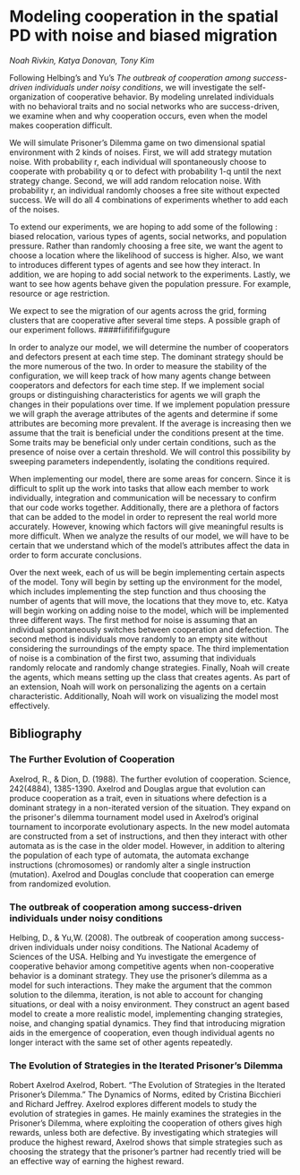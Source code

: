 # Modeling cooperation in the spatial PD with noise and biased migration
*Noah Rivkin, Katya Donovan, Tony Kim*

Following Helbing’s and Yu’s *The outbreak of cooperation among success-driven individuals under noisy conditions*, we will investigate the self-organization of cooperative behavior. By modeling unrelated individuals with no behavioral traits and no social networks who are success-driven, we examine when and why cooperation occurs, even when the model makes cooperation difficult.

We will simulate Prisoner’s Dilemma game on two dimensional spatial environment with 2 kinds of noises. First, we will add strategy mutation noise. With probability r, each individual will spontaneously choose to cooperate with probability q or to defect with probability 1-q until the next strategy change. Second, we will add random relocation noise. With probability r, an individual randomly chooses a free site without expected success. We will do all 4 combinations of experiments whether to add each of the noises.

To extend our experiments, we are hoping to add some of the following : biased relocation, various types of agents, social networks, and population pressure. Rather than randomly choosing a free site, we want the agent to choose a location where the likelihood of success is higher. Also, we want to introduces different types of agents and see how they interact. In addition, we are hoping to add social network to the experiments. Lastly, we want to see how agents behave given the population pressure. For example, resource or age restriction. 

We expect to see the migration of our agents across the grid, forming clusters that are cooperative after several time steps. A possible graph of our experiment follows.
####fiifififiifgugure

In order to analyze our model, we will determine the number of cooperators and defectors present at each time step. The dominant strategy should be the more numerous of the two. In order to measure the stability of the configuration, we will keep track of how many agents change between cooperators and defectors for each time step. If we implement social groups or distinguishing characteristics for agents we will graph the changes in their populations over time. If we implement population pressure we will graph the average attributes of the agents and determine if some attributes are becoming more prevalent. If the average is increasing then we assume that the trait is beneficial under the conditions present at the time. Some traits may be beneficial only under certain conditions, such as the presence of noise over a certain threshold. We will control this possibility by sweeping parameters independently, isolating the conditions required.

When implementing our model, there are some areas for concern. Since it is difficult to split up the work into tasks that allow each member to work individually, integration and communication will be necessary to confirm that our code works together. Additionally, there are a plethora of factors that can be added to the model in order to represent the real world more accurately. However, knowing which factors will give meaningful results is more difficult. When we analyze the results of our model, we will have to be certain that we understand which of the model’s attributes affect the data in order to form accurate conclusions. 

Over the next week, each of us will be begin implementing certain aspects of the model. Tony will begin by setting up the environment for the model, which includes implementing the step function and thus choosing the number of agents that will move, the locations that they move to, etc. Katya will begin working on adding noise to the model, which will be implemented three different ways. The first method for noise is assuming that an individual spontaneously switches between cooperation and defection. The second method is individuals move randomly to an empty site without considering the surroundings of the empty space. The third implementation of noise is a combination of the first two, assuming that individuals randomly relocate and randomly change strategies. Finally, Noah will create the agents, which means setting up the class that creates agents. As part of an extension, Noah will work on personalizing the agents on a certain characteristic. Additionally, Noah will work on visualizing the model most effectively. 


## Bibliography
### The Further Evolution of Cooperation
Axelrod, R., & Dion, D. (1988). The further evolution of cooperation. Science, 242(4884), 1385-1390.
Axelrod and Douglas argue that evolution can produce cooperation as a trait, even in situations where defection is a dominant strategy in a non-iterated version of the situation. They expand on the prisoner's dilemma tournament model used in Axelrod’s original tournament to incorporate evolutionary aspects. In the new model automata are constructed from a set of instructions, and then they interact with other automata as is the case in the older model. However, in addition to altering the population of each type of automata, the automata exchange instructions (chromosomes) or randomly alter a single instruction (mutation). Axelrod and Douglas conclude that cooperation can emerge from randomized evolution.


### The outbreak of cooperation among success-driven individuals under noisy conditions 
Helbing, D., & Yu,W. (2008). The outbreak of cooperation among success-driven individuals under noisy conditions. The National Academy of Sciences of the USA.
Helbing and Yu investigate the emergence of cooperative behavior among competitive agents when non-cooperative behavior is a dominant strategy. They use the prisoner’s dilemma as a model for such interactions. They make the argument that the common solution to the dilemma, iteration, is not able to account for changing situations, or deal with a noisy environment. They construct an agent based model to create a more realistic model, implementing changing strategies, noise, and changing spatial dynamics. They find that introducing migration aids in the emergence of cooperation, even though individual agents no longer interact with the same set of other agents repeatedly.


### The Evolution of Strategies in the Iterated Prisoner’s Dilemma 
Robert Axelrod
Axelrod, Robert. “The Evolution of Strategies in the Iterated Prisoner’s Dilemma.” The Dynamics of Norms, edited by Cristina Bicchieri and Richard Jeffrey.
Axelrod explores different models to study the evolution of strategies in games. He mainly examines the strategies in the Prisoner’s Dilemma, where exploiting the cooperation of others gives high rewards, unless both are defective. By investigating which strategies will produce the highest reward, Axelrod shows that simple strategies such as choosing the strategy that the prisoner’s partner had recently tried will be an effective way of earning the highest reward.





